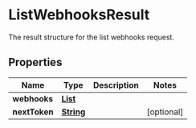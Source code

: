 

# ListWebhooksResult

 The result structure for the list webhooks request. 

## Properties

| Name | Type | Description | Notes |
|------------ | ------------- | ------------- | -------------|
|**webhooks** | [**List**](List.md) |  |  |
|**nextToken** | [**String**](String.md) |  |  [optional] |



